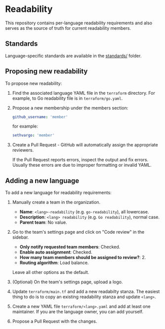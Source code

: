 # Readability

This repository contains per-language readability requirements and also serves
as the source of truth for current readability members.


## Standards

Language-specific standards are available in the [standards/](standards) folder.


## Proposing new readability

To propose new readability:

1.  Find the associated language YAML file in the `terraform` directory. For
    example, to Go readability file is in `terraform/go.yaml`.

1.  Propose a new membership under the members section:

    ```yaml
    github_username: 'member'
    ```

    for example:

    ```yaml
    sethvargo: 'member'
    ```

1.  Create a Pull Request - GitHub will automatically assign the appropriate
    reviewers.

    If the Pull Request reports errors, inspect the output and fix errors.
    Usually these errors are due to improper formatting or invalid YAML.


## Adding a new language

To add a new language for readability requirements:

1.  Manually create a team in the organization.

    - **Name**: `<lang>-readability` (e.g. `go-readability`), all lowercase.
    - **Description**: `<lang> readability` (e.g. `Go readability`), normal case.
    - **Parent team**: No value.

1.  Go to the team's settings page and click on "Code review" in the sidebar.

    - **Only notify requested team members**: Checked.
    - **Enable auto assignment**: Checked.
    - **How many team members should be assigned to review?**: 2.
    - **Routing algorithm**: Load balance.

    Leave all other options as the default.

1.  (Optional) On the team's settings page, upload a logo.

1.  Update `terraform/main.tf` and add a new readabilty stanza. The easiest
    thing to do is to copy an existing readability stanza and update `<lang>`.

1.  Create a new YAML file `terraform/<lang>.yaml` and add at least one
    maintainer. If you are the language owner, you can add yourself.

1.  Propose a Pull Request with the changes.
